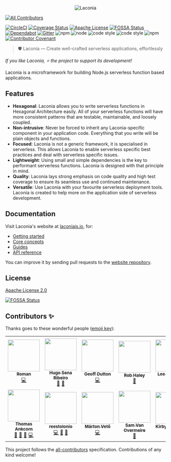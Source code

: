<p align="center">
  <img alt="Laconia" src="docs/logo/2/png/2_vertical@0.5x.png">
</p>

<!-- ALL-CONTRIBUTORS-BADGE:START - Do not remove or modify this section -->
[![All Contributors](https://img.shields.io/badge/all_contributors-13-orange.svg?style=flat-square)](#contributors-)
<!-- ALL-CONTRIBUTORS-BADGE:END -->
[![CircleCI](https://circleci.com/gh/laconiajs/laconia/tree/master.svg?style=shield)](https://circleci.com/gh/laconiajs/laconia/tree/master)
[![Coverage Status](https://coveralls.io/repos/github/laconiajs/laconia/badge.svg?branch=master)](https://coveralls.io/github/laconiajs/laconia?branch=master)
[![Apache License](https://img.shields.io/badge/license-Apache-blue.svg)](LICENSE)
[![FOSSA Status](https://app.fossa.io/api/projects/git%2Bgithub.com%2Flaconiajs%2Flaconia.svg?type=shield)](https://app.fossa.io/projects/git%2Bgithub.com%2Flaconiajs%2Flaconia?ref=badge_shield)
[![Dependabot](https://img.shields.io/badge/Dependabot-enabled-brightgreen.svg?logo=dependabot)](https://app.dependabot.com/accounts/laconiajs/repos/113743358)
[![Gitter](https://badges.gitter.im/laconiajs/laconia.svg)](https://gitter.im/laconiajs/laconia?utm_source=badge&utm_medium=badge&utm_campaign=pr-badge)
![npm](https://img.shields.io/npm/v/@laconia/core.svg)
![node](https://img.shields.io/node/v/@laconia/core.svg)
![code style](https://img.shields.io/badge/code_style-standard-brightgreen.svg)
![code style](https://img.shields.io/badge/code_style-prettier-ff69b4.svg)
![npm](https://img.shields.io/npm/dm/@laconia/core.svg)
[![Contributor Covenant](https://img.shields.io/badge/Contributor%20Covenant-v1.4%20adopted-ff69b4.svg)](code-of-conduct.md)

> 🛡️ Laconia — Create well-crafted serverless applications, effortlessly

_If you like Laconia, ⭐ the project to support its development!_

Laconia is a microframework for building Node.js serverless function based
applications.

## Features

- **Hexagonal**: Laconia allows you to write serverless functions in Hexagonal
  Architecture easily. All of your serverless functions will have more
  consistent patterns that are testable, maintainable, and loosely coupled.
- **Non-intrusive**: Never be forced to inherit any Laconia-specific component
  in your application code. Everything that you write will be plain objects and
  functions.
- **Focused**: Laconia is not a generic framework, it is specialised in
  serverless. This allows Laconia to enable serverless specific best practices
  and deal with serverless specific issues.
- **Lightweight**: Using small and simple dependencies is the key to performant
  serverless functions. Laconia is designed with that principle in mind.
- **Quality**: Laconia lays strong emphasis on code quality and high test
  coverage to ensure its seamless use and continued maintenance.
- **Versatile**: Use Laconia with your favourite serverless deployment tools.
  Laconia is created to help more on the application side of serverless
  development.

## Documentation

Visit Laconia's website at [laconiajs.io](https://laconiajs.io/), for:

- [Getting started](https://laconiajs.io/docs/introduction/getting-started)
- [Core concepts](https://laconiajs.io/docs/introduction/core-concepts)
- [Guides](https://laconiajs.io/docs/guides/injecting-dependencies)
- [API reference](https://laconiajs.io/docs/api/intro)

You can improve it by sending pull requests to the
[website repository](https://github.com/laconiajs/website).

## License

[Apache License 2.0](LICENSE)

[![FOSSA Status](https://app.fossa.io/api/projects/git%2Bgithub.com%2Flaconiajs%2Flaconia.svg?type=large)](https://app.fossa.io/projects/git%2Bgithub.com%2Flaconiajs%2Flaconia?ref=badge_large)

## Contributors ✨

Thanks goes to these wonderful people ([emoji key](https://allcontributors.org/docs/en/emoji-key)):

<!-- ALL-CONTRIBUTORS-LIST:START - Do not remove or modify this section -->
<!-- prettier-ignore-start -->
<!-- markdownlint-disable -->
<table>
  <tr>
    <td align="center"><a href="https://www.ScaleLeap.com"><img src="https://avatars3.githubusercontent.com/u/491247?v=4?s=100" width="100px;" alt=""/><br /><sub><b>Roman</b></sub></a><br /><a href="https://github.com/laconiajs/laconia/commits?author=moltar" title="Code">💻</a></td>
    <td align="center"><a href="https://github.com/hugosenari"><img src="https://avatars2.githubusercontent.com/u/863299?v=4?s=100" width="100px;" alt=""/><br /><sub><b>Hugo Sena Ribeiro</b></sub></a><br /><a href="#design-hugosenari" title="Design">🎨</a> <a href="#maintenance-hugosenari" title="Maintenance">🚧</a></td>
    <td align="center"><a href="https://github.com/geoffdutton"><img src="https://avatars3.githubusercontent.com/u/1251360?v=4?s=100" width="100px;" alt=""/><br /><sub><b>Geoff Dutton</b></sub></a><br /><a href="https://github.com/laconiajs/laconia/commits?author=geoffdutton" title="Code">💻</a></td>
    <td align="center"><a href="https://github.com/Rob-H"><img src="https://avatars3.githubusercontent.com/u/1402228?v=4?s=100" width="100px;" alt=""/><br /><sub><b>Rob Haley</b></sub></a><br /><a href="#ideas-Rob-H" title="Ideas, Planning, & Feedback">🤔</a></td>
    <td align="center"><a href="https://www.fundingcircle.com/"><img src="https://avatars1.githubusercontent.com/u/348068?v=4?s=100" width="100px;" alt=""/><br /><sub><b>Lee Coomber</b></sub></a><br /><a href="https://github.com/laconiajs/laconia/commits?author=ljcoomber" title="Code">💻</a></td>
    <td align="center"><a href="http://strehl.dev"><img src="https://avatars1.githubusercontent.com/u/2428581?v=4?s=100" width="100px;" alt=""/><br /><sub><b>Bernd Strehl</b></sub></a><br /><a href="https://github.com/laconiajs/laconia/commits?author=Strernd" title="Code">💻</a></td>
    <td align="center"><a href="https://github.com/sakthivel-tw"><img src="https://avatars2.githubusercontent.com/u/44604719?v=4?s=100" width="100px;" alt=""/><br /><sub><b>Sakthivel Viswanathan</b></sub></a><br /><a href="https://github.com/laconiajs/laconia/commits?author=sakthivel-tw" title="Code">💻</a></td>
  </tr>
  <tr>
    <td align="center"><a href="http://ankcorn.dev"><img src="https://avatars2.githubusercontent.com/u/7361428?v=4?s=100" width="100px;" alt=""/><br /><sub><b>Thomas Ankcorn</b></sub></a><br /><a href="#blog-Ankcorn" title="Blogposts">📝</a> <a href="https://github.com/laconiajs/laconia/commits?author=Ankcorn" title="Documentation">📖</a> <a href="#ideas-Ankcorn" title="Ideas, Planning, & Feedback">🤔</a> <a href="https://github.com/laconiajs/laconia/commits?author=Ankcorn" title="Code">💻</a></td>
    <td align="center"><a href="https://github.com/reestolonio"><img src="https://avatars2.githubusercontent.com/u/15612238?v=4?s=100" width="100px;" alt=""/><br /><sub><b>reestolonio</b></sub></a><br /><a href="https://github.com/laconiajs/laconia/commits?author=reestolonio" title="Code">💻</a> <a href="https://github.com/laconiajs/laconia/issues?q=author%3Areestolonio" title="Bug reports">🐛</a> <a href="#ideas-reestolonio" title="Ideas, Planning, & Feedback">🤔</a></td>
    <td align="center"><a href="https://github.com/mpxr"><img src="https://avatars2.githubusercontent.com/u/6689695?v=4?s=100" width="100px;" alt=""/><br /><sub><b>Márton Vető</b></sub></a><br /><a href="https://github.com/laconiajs/laconia/commits?author=mpxr" title="Code">💻</a></td>
    <td align="center"><a href="https://github.com/VanOvermeire"><img src="https://avatars.githubusercontent.com/u/10529492?v=4?s=100" width="100px;" alt=""/><br /><sub><b>Sam Van Overmeire</b></sub></a><br /><a href="#ideas-VanOvermeire" title="Ideas, Planning, & Feedback">🤔</a></td>
    <td align="center"><a href="http://kirbyjs.com"><img src="https://avatars.githubusercontent.com/u/13893942?v=4?s=100" width="100px;" alt=""/><br /><sub><b>Kirby Simmons</b></sub></a><br /><a href="#ideas-kirbyjs" title="Ideas, Planning, & Feedback">🤔</a> <a href="https://github.com/laconiajs/laconia/commits?author=kirbyjs" title="Code">💻</a></td>
    <td align="center"><a href="https://github.com/joeleg"><img src="https://avatars.githubusercontent.com/u/97117351?v=4?s=100" width="100px;" alt=""/><br /><sub><b>joeleg</b></sub></a><br /><a href="https://github.com/laconiajs/laconia/commits?author=joeleg" title="Code">💻</a> <a href="https://github.com/laconiajs/laconia/issues?q=author%3Ajoeleg" title="Bug reports">🐛</a></td>
  </tr>
</table>

<!-- markdownlint-restore -->
<!-- prettier-ignore-end -->

<!-- ALL-CONTRIBUTORS-LIST:END -->

This project follows the [all-contributors](https://github.com/all-contributors/all-contributors) specification. Contributions of any kind welcome!
